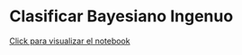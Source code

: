 # Clasificar Bayesiano Ingenuo

[Click para visualizar el notebook](http://nbviewer.jupyter.org/github/anthonySegura/Clasificador_Bayesiano/blob/master/Clasificador%20Bayesiano%20Ingenuo.ipynb)
